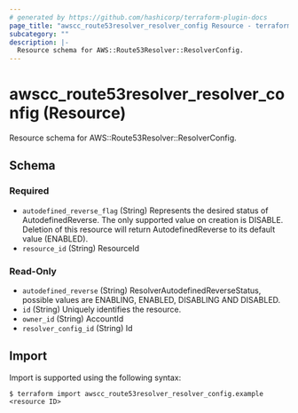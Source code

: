 ```yaml
---
# generated by https://github.com/hashicorp/terraform-plugin-docs
page_title: "awscc_route53resolver_resolver_config Resource - terraform-provider-awscc"
subcategory: ""
description: |-
  Resource schema for AWS::Route53Resolver::ResolverConfig.
---
```


# awscc_route53resolver_resolver_config (Resource)

Resource schema for AWS::Route53Resolver::ResolverConfig.



<!-- schema generated by tfplugindocs -->
## Schema

### Required

- `autodefined_reverse_flag` (String) Represents the desired status of AutodefinedReverse. The only supported value on creation is DISABLE. Deletion of this resource will return AutodefinedReverse to its default value (ENABLED).
- `resource_id` (String) ResourceId

### Read-Only

- `autodefined_reverse` (String) ResolverAutodefinedReverseStatus, possible values are ENABLING, ENABLED, DISABLING AND DISABLED.
- `id` (String) Uniquely identifies the resource.
- `owner_id` (String) AccountId
- `resolver_config_id` (String) Id

## Import

Import is supported using the following syntax:

```shell
$ terraform import awscc_route53resolver_resolver_config.example <resource ID>
```
